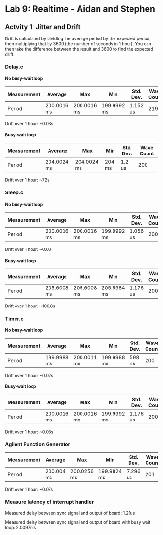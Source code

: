 # Lab 9: Realtime - Aidan and Stephen
## Actvity 1: Jitter and Drift
Drift is calculated by dividing the average period by the expected period, then multiplying that by 3600 (the number of seconds in 1 hour). You can then take the difference between the result and 3600 to find the expected drift.
### Delay.c
#### No busy-wait loop
| Measurement | Average     | Max         | Min         | Std. Dev.   | Wave Count |
|-------------|-------------|-------------|-------------|-------------|------------|
| Period      | 200.0016 ms | 200.0016 ms | 199.9992 ms | 1.152 us    | 219        |

Drift over 1 hour: ~0.03s

#### Busy-wait loop
| Measurement | Average     | Max         | Min         | Std. Dev.   | Wave Count |
|-------------|-------------|-------------|-------------|-------------|------------|
| Period      | 204.0024 ms | 204.0024 ms | 204 ms      | 1.2 us      | 200        |

Drift over 1 hour: ~72s

### Sleep.c
#### No busy-wait loop
| Measurement | Average     | Max         | Min         | Std. Dev.   | Wave Count |
|-------------|-------------|-------------|-------------|-------------|------------|
| Period      | 200.0016 ms | 200.0016 ms | 199.9992 ms | 1.056 us    | 200        |

Drift over 1 hour: ~0.03

#### Busy-wait loop
| Measurement | Average     | Max         | Min         | Std. Dev.   | Wave Count |
|-------------|-------------|-------------|-------------|-------------|------------|
| Period      | 205.6008 ms | 205.6008 ms | 205.5984 ms | 1.176 us    | 200        |

Drift over 1 hour: ~100.8s

### Timer.c
#### No busy-wait loop
| Measurement | Average     | Max         | Min         | Std. Dev.   | Wave Count |
|-------------|-------------|-------------|-------------|-------------|------------|
| Period      | 199.9988 ms | 200.0011 ms | 199.9988 ms | 598 ns      | 200        |

Drift over 1 hour: ~0.02s

#### Busy-wait loop
| Measurement | Average     | Max         | Min         | Std. Dev.   | Wave Count |
|-------------|-------------|-------------|-------------|-------------|------------|
| Period      | 200.0016 ms | 200.0016 ms | 199.9992 ms | 1.176 us    | 200        |

Drift over 1 hour: ~0.03s

### Agilent Function Generator
| Measurement | Average     | Max         | Min         | Std. Dev.   | Wave Count |
|-------------|-------------|-------------|-------------|-------------|------------|
| Period      | 200.004 ms  | 200.0256 ms | 199.9824 ms | 7.296 us    | 201        |

Drift over 1 hour: ~0.07s

### Measure latency of interrupt handler
Measured delay between sync signal and output of board: 1.21us

Measured delay between sync signal and output of board with busy wait loop: 2.0097ms